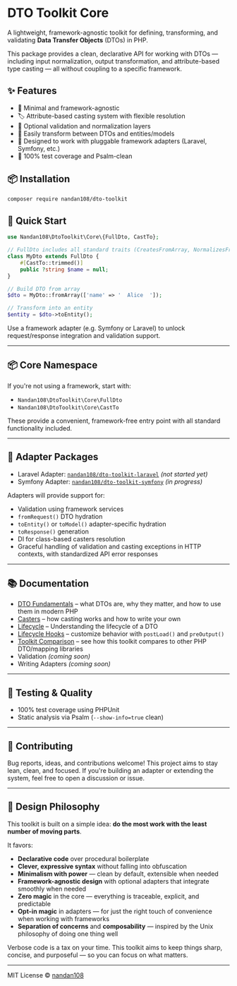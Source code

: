 
# DTO Toolkit Core

A lightweight, framework-agnostic toolkit for defining, transforming, and validating **Data Transfer Objects** (DTOs) in PHP.

This package provides a clean, declarative API for working with DTOs — including input normalization, output transformation, and attribute-based type casting — all without coupling to a specific framework.

## ✨ Features

- 🧱 Minimal and framework-agnostic
- 🏷️ Attribute-based casting system with flexible resolution
- 🎯 Optional validation and normalization layers
- 🔄 Easily transform between DTOs and entities/models
- 🧩 Designed to work with pluggable framework adapters (Laravel, Symfony, etc.)
- 🧪 100% test coverage and Psalm-clean

## 📦 Installation

```bash
composer require nandan108/dto-toolkit
```

## 🚀 Quick Start

```php
use Nandan108\DtoToolkit\Core\{FullDto, CastTo};

// FullDto includes all standard traits (CreatesFromArray, NormalizesFromAttributes, ExportsToEntity)
class MyDto extends FullDto {
    #[CastTo::trimmed()]
    public ?string $name = null;
}

// Build DTO from array
$dto = MyDto::fromArray(['name' => '  Alice  ']);

// Transform into an entity
$entity = $dto->toEntity();
```

Use a framework adapter (e.g. Symfony or Laravel) to unlock request/response integration and validation support.

---

## 📦 Core Namespace

If you're not using a framework, start with:

- `Nandan108\DtoToolkit\Core\FullDto`
- `Nandan108\DtoToolkit\Core\CastTo`

These provide a convenient, framework-free entry point with all standard functionality included.

---

## 🧩 Adapter Packages

- Laravel Adapter: [`nandan108/dto-toolkit-laravel`](https://github.com/nandan108/dto-toolkit-laravel) *(not started yet)*
- Symfony Adapter: [`nandan108/dto-toolkit-symfony`](https://github.com/nandan108/dto-toolkit-symfony) *(in progress)*

Adapters will provide support for:
- Validation using framework services
- `fromRequest()` DTO hydration
- `toEntity()` or `toModel()` adapter-specific hydration
- `toResponse()` generation
- DI for class-based casters resolution
- Graceful handling of validation and casting exceptions in HTTP contexts, with standardized API error responses

---

## 📚 Documentation

- [DTO Fundamentals](docs/DtoFundamentals.md) – what DTOs are, why they matter, and how to use them in modern PHP
- [Casters](docs/Casting.md) – how casting works and how to write your own
- [Lifecycle](docs/DtoLifecycle.md) – Understanding the lifecycle of a DTO
- [Lifecycle Hooks](docs/Hooks.md) – customize behavior with `postLoad()` and `preOutput()`
- [Toolkit Comparison](docs/Comparison.md) – see how this toolkit compares to other PHP DTO/mapping libraries
- Validation *(coming soon)*
- Writing Adapters *(coming soon)*

---

## 🧪 Testing & Quality

- 100% test coverage using PHPUnit
- Static analysis via Psalm (`--show-info=true` clean)

---

## 🤝 Contributing

Bug reports, ideas, and contributions welcome! This project aims to stay lean, clean, and focused. If you're building an adapter or extending the system, feel free to open a discussion or issue.

---

## 🧭 Design Philosophy

This toolkit is built on a simple idea: **do the most work with the least number of moving parts**.

It favors:
- **Declarative code** over procedural boilerplate
- **Clever, expressive syntax** without falling into obfuscation
- **Minimalism with power** — clean by default, extensible when needed
- **Framework-agnostic design** with optional adapters that integrate smoothly when needed
- **Zero magic** in the core — everything is traceable, explicit, and predictable
- **Opt-in magic** in adapters — for just the right touch of convenience when working with frameworks
- **Separation of concerns** and **composability** — inspired by the Unix philosophy of doing one thing well

Verbose code is a tax on your time. This toolkit aims to keep things sharp, concise, and purposeful — so you can focus on what matters.

---

MIT License © [nandan108](https://github.com/nandan108)

